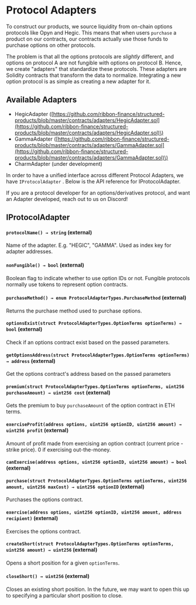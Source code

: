 # Protocol Adapters

To construct our products, we source liquidity from on-chain options protocols like Opyn and Hegic. This means that when users `purchase` a product on our contracts, our contracts actually use those funds to purchase options on other protocols.

The problem is that all the options protocols are _slightly_ different, and options on protocol A are not fungible with options on protocol B. Hence, we create "adapters" that standardize these protocols. These adapters are Solidity contracts that transform the data to normalize. Integrating a new option protocol is as simple as creating a new adapter for it.

## Available Adapters

* HegicAdapter \([https://github.com/ribbon-finance/structured-products/blob/master/contracts/adapters/HegicAdapter.sol](https://github.com/ribbon-finance/structured-products/blob/master/contracts/adapters/HegicAdapter.sol)\)
* GammaAdapter \([https://github.com/ribbon-finance/structured-products/blob/master/contracts/adapters/GammaAdapter.sol](https://github.com/ribbon-finance/structured-products/blob/master/contracts/adapters/GammaAdapter.sol)\)
* CharmAdapter \(under development\)

In order to have a unified interface across different Protocol Adapters, we have `IProtocolAdapter` . Below is the API reference for IProtocolAdapter.

If you are a protocol developer for an options/derivatives protocol, and want an Adapter developed, reach out to us on Discord!

## IProtocolAdapter

#### `protocolName() → string` \(external\)

Name of the adapter. E.g. "HEGIC", "GAMMA". Used as index key for adapter addresses.

#### `nonFungible() → bool` \(external\)

Boolean flag to indicate whether to use option IDs or not. Fungible protocols normally use tokens to represent option contracts.

#### `purchaseMethod() → enum ProtocolAdapterTypes.PurchaseMethod` \(external\)

Returns the purchase method used to purchase options.

#### `optionsExist(struct ProtocolAdapterTypes.OptionTerms optionTerms) → bool` \(external\)

Check if an options contract exist based on the passed parameters.

#### `getOptionsAddress(struct ProtocolAdapterTypes.OptionTerms optionTerms) → address` \(external\)

Get the options contract's address based on the passed parameters

#### `premium(struct ProtocolAdapterTypes.OptionTerms optionTerms, uint256 purchaseAmount) → uint256 cost` \(external\)

Gets the premium to buy `purchaseAmount` of the option contract in ETH terms.

#### `exerciseProfit(address options, uint256 optionID, uint256 amount) → uint256 profit` \(external\)

Amount of profit made from exercising an option contract \(current price - strike price\). 0 if exercising out-the-money.

#### `canExercise(address options, uint256 optionID, uint256 amount) → bool` \(external\)

#### `purchase(struct ProtocolAdapterTypes.OptionTerms optionTerms, uint256 amount, uint256 maxCost) → uint256 optionID` \(external\)

Purchases the options contract.

#### `exercise(address options, uint256 optionID, uint256 amount, address recipient)` \(external\)

Exercises the options contract.

#### `createShort(struct ProtocolAdapterTypes.OptionTerms optionTerms, uint256 amount) → uint256` \(external\)

Opens a short position for a given `optionTerms`.

#### `closeShort() → uint256` \(external\)

Closes an existing short position. In the future, we may want to open this up to specifying a particular short position to close.

